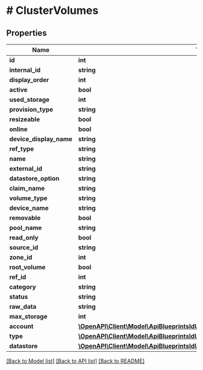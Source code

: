 # # ClusterVolumes

## Properties

Name | Type | Description | Notes
------------ | ------------- | ------------- | -------------
**id** | **int** |  | [optional]
**internal_id** | **string** |  | [optional]
**display_order** | **int** |  | [optional]
**active** | **bool** |  | [optional]
**used_storage** | **int** |  | [optional]
**provision_type** | **string** |  | [optional]
**resizeable** | **bool** |  | [optional]
**online** | **bool** |  | [optional]
**device_display_name** | **string** |  | [optional]
**ref_type** | **string** |  | [optional]
**name** | **string** |  | [optional]
**external_id** | **string** |  | [optional]
**datastore_option** | **string** |  | [optional]
**claim_name** | **string** |  | [optional]
**volume_type** | **string** |  | [optional]
**device_name** | **string** |  | [optional]
**removable** | **bool** |  | [optional]
**pool_name** | **string** |  | [optional]
**read_only** | **bool** |  | [optional]
**source_id** | **string** |  | [optional]
**zone_id** | **int** |  | [optional]
**root_volume** | **bool** |  | [optional]
**ref_id** | **int** |  | [optional]
**category** | **string** |  | [optional]
**status** | **string** |  | [optional]
**raw_data** | **string** |  | [optional]
**max_storage** | **int** |  | [optional]
**account** | [**\OpenAPI\Client\Model\ApiBlueprintsIdUpdatePermissionsResourcePermissionSites**](ApiBlueprintsIdUpdatePermissionsResourcePermissionSites.md) |  | [optional]
**type** | [**\OpenAPI\Client\Model\ApiBlueprintsIdUpdatePermissionsResourcePermissionSites**](ApiBlueprintsIdUpdatePermissionsResourcePermissionSites.md) |  | [optional]
**datastore** | [**\OpenAPI\Client\Model\ApiBlueprintsIdUpdatePermissionsResourcePermissionSites**](ApiBlueprintsIdUpdatePermissionsResourcePermissionSites.md) |  | [optional]

[[Back to Model list]](../../README.md#models) [[Back to API list]](../../README.md#endpoints) [[Back to README]](../../README.md)
